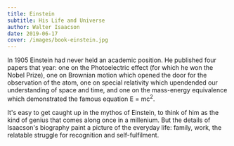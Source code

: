 ```yaml
---
title: Einstein
subtitle: His Life and Universe
author: Walter Isaacson
date: 2019-06-17
cover: /images/book-einstein.jpg
---
```

In 1905 Einstein had never held an academic position. He published four papers that year: one on the Photoelectric effect (for which he won the Nobel Prize), one on Brownian motion which opened the door for the observation of the atom, one on special relativity which upendended our understanding of space and time, and one on the mass-energy equivalence which demonstrated the famous equation E = mc<sup>2</sup>.

It's easy to get caught up in the mythos of Einstein, to think of him as the kind of genius that comes along once in a millenium. But the details of Isaacson's biography paint a picture of the everyday life: family, work, the relatable struggle for recognition and self-fulfilment.